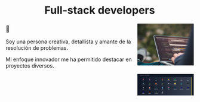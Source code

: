 <h1 align="center">Full-stack developers</h1>
 <img align='right' src="img/fondo.jpg" alt="picture"  width='30%'>


 <h3 align="left">📄</h3>

Soy una persona creativa, detallista y amante de la resolución de problemas.

Mi enfoque innovador me ha permitido destacar en proyectos diversos.

<img align='right' src="img/Lh.png" alt="picture"  width='30%'>
